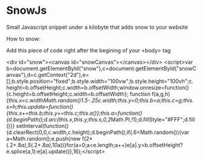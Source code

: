 SnowJs
======

Small Javascript snippet under a kilobyte that adds snow to your website

How to snow:

Add this piece of code right after the begining of your &lt;body&gt; tag

&lt;div id="snow"&gt;&lt;canvas id="snowCanvas"&gt;&lt;/canvas&gt;&lt;/div&gt;
        &lt;script&gt;var b=document.getElementById("snow"),c=document.getElementById("snowCanvas"),d=c.getContext("2d"),e=[];b.style.position="fixed";b.style.width="100vw";b.style.height="100vh";c.height=b.offsetHeight;c.width=b.offsetWidth;window.onresize=function(){c.height=b.offsetHeight;c.width=b.offsetWidth}; function f(a,g,h){this.x=c.width*Math.random()*1.5-.25*c.width;this.y=0;this.b=a;this.c=g;this.s=h;this.update=function(){this.x+=this.b;this.y+=this.c;this.a()};this.a=function(){d.beginPath();d.arc(this.x,this.y,this.s,0,2*Math.PI,!1);d.fillStyle="#FFF";d.fill()}} setInterval(function(){d.clearRect(0,0,c.width,c.height);d.beginPath();if(.6<Math.random()){var a=Math.random();e.push(new f(2*(.2+.8*a),5*(.2+.8*a),10*a))}for(a=0;a<e.length;a++)e[a].y>b.offsetHeight?e.splice(a,1):e[a].update()},16);&lt;/script&gt;
